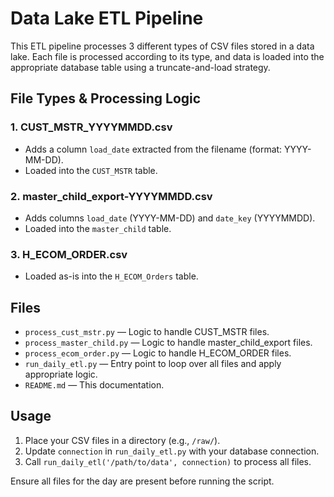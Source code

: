 # Data Lake ETL Pipeline

This ETL pipeline processes 3 different types of CSV files stored in a data lake. Each file is processed according to its type, and data is loaded into the appropriate database table using a truncate-and-load strategy.

## File Types & Processing Logic

### 1. CUST_MSTR_YYYYMMDD.csv
- Adds a column `load_date` extracted from the filename (format: YYYY-MM-DD).
- Loaded into the `CUST_MSTR` table.

### 2. master_child_export-YYYYMMDD.csv
- Adds columns `load_date` (YYYY-MM-DD) and `date_key` (YYYYMMDD).
- Loaded into the `master_child` table.

### 3. H_ECOM_ORDER.csv
- Loaded as-is into the `H_ECOM_Orders` table.

## Files

- `process_cust_mstr.py` — Logic to handle CUST_MSTR files.
- `process_master_child.py` — Logic to handle master_child_export files.
- `process_ecom_order.py` — Logic to handle H_ECOM_ORDER files.
- `run_daily_etl.py` — Entry point to loop over all files and apply appropriate logic.
- `README.md` — This documentation.

## Usage

1. Place your CSV files in a directory (e.g., `/raw/`).
2. Update `connection` in `run_daily_etl.py` with your database connection.
3. Call `run_daily_etl('/path/to/data', connection)` to process all files.

Ensure all files for the day are present before running the script.
